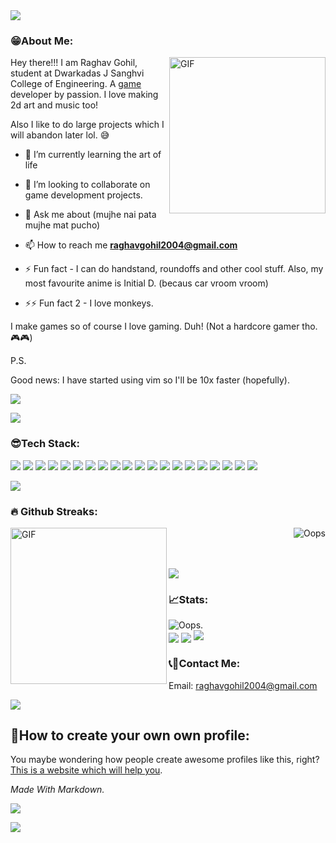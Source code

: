 <img src="https://user-images.githubusercontent.com/73097560/115834477-dbab4500-a447-11eb-908a-139a6edaec5c.gif">

<!--
**RaghavGohil/RaghavGohil** is a ✨ _special_ ✨ repository because its `README.md` (this file) appears on your GitHub profile.

Here are some ideas to get you started:

- 🔭 I’m currently working on ...
- 🌱 I’m currently learning ...
- 👯 I’m looking to collaborate on ...
- 🤔 I’m looking for help with ...
- 💬 Ask me about ...
- 📫 How to reach me: ...
- 😄 Pronouns: ...
- ⚡ Fun fact: ...
--> <!-- Zombie Code Please Ignore>

<!-- About Me: -->

### 😁About Me:

<img alt="GIF" align="right" height="250" src="https://media.tenor.com/EfhPfbG0hnMAAAAC/slap-handa-seishuu.gif">

Hey there!!! I am Raghav Gohil, student at Dwarkadas J Sanghvi College of Engineering. A <a href="https://low-end-studios.itch.io/">game</a> developer by passion. I love making 2d art and music too!

Also I like to do large projects which I will abandon later lol. 😅

- 🌱 I’m currently learning the art of life

- 👯 I’m looking to collaborate on game development projects.

- 💬 Ask me about (mujhe nai pata mujhe mat pucho)

- 📫 How to reach me **raghavgohil2004@gmail.com**

- ⚡ Fun fact - I can do handstand, roundoffs and other cool stuff. Also, my most favourite anime is Initial D. (becaus car vroom vroom)

- ⚡⚡ Fun fact 2 - I love monkeys.

I make games so of course I love gaming. Duh! (Not a hardcore gamer tho. 🎮🎮)

P.S.

Good news: I have started using vim so I'll be 10x faster (hopefully).

![](https://media.tenor.com/xl-PA-sk1LcAAAAS/vim-my-beloved.gif)

<img src="https://user-images.githubusercontent.com/73097560/115834477-dbab4500-a447-11eb-908a-139a6edaec5c.gif">

### 😎Tech Stack:
![](https://img.shields.io/badge/GitHub-100000?style=for-the-badge&logo=github&logoColor=white)
![](https://img.shields.io/badge/C%23-239120?style=for-the-badge&logo=c-sharp&logoColor=white)
![](https://img.shields.io/badge/Python-3776AB?style=for-the-badge&logo=python&logoColor=white)
![](https://img.shields.io/badge/HTML-239120?style=for-the-badge&logo=html5&logoColor=white)
![](https://img.shields.io/badge/C%2B%2B-00599C?style=for-the-badge&logo=c%2B%2B&logoColor=white)
![](https://img.shields.io/badge/Markdown-000000?style=for-the-badge&logo=markdown&logoColor=white)
![](https://img.shields.io/badge/Microsoft-666666?style=for-the-badge&logo=microsoft&logoColor=white)
![](https://img.shields.io/badge/Visual_Studio_Code-0078D4?style=for-the-badge&logo=visual%20studio%20code&logoColor=white)
![](https://img.shields.io/badge/Visual_Studio-5C2D91?style=for-the-badge&logo=visual%20studio&logoColor=white)
![](https://img.shields.io/badge/GIT-E44C30?style=for-the-badge&logo=git&logoColor=white)
![](https://img.shields.io/badge/Trello-0052CC?style=for-the-badge&logo=trello&logoColor=white)
![](https://img.shields.io/badge/C-00599C?style=for-the-badge&logo=c&logoColor=white)
![](https://img.shields.io/badge/VIM-%2311AB00.svg?&style=for-the-badge&logo=vim&logoColor=white)
![](https://img.shields.io/badge/Node.js-43853D?style=for-the-badge&logo=node.js&logoColor=white)
![](https://img.shields.io/badge/CSS-239120?&style=for-the-badge&logo=css3&logoColor=white)
![](https://img.shields.io/badge/HTML5-E34F26?style=for-the-badge&logo=html5&logoColor=white)
![](https://img.shields.io/badge/Express.js-404D59?style=for-the-badge)
![](https://img.shields.io/badge/Unity-100000?style=for-the-badge&logo=unity&logoColor=white)
![](https://img.shields.io/badge/MongoDB-4EA94B?style=for-the-badge&logo=mongodb&logoColor=white)
![](https://img.shields.io/badge/Figma-F24E1E?style=for-the-badge&logo=figma&logoColor=white)


<img src="https://user-images.githubusercontent.com/73097560/115834477-dbab4500-a447-11eb-908a-139a6edaec5c.gif">

### 🔥 Github Streaks:
<img alt="GIF" align="left" height="250" width="250" src="https://media.tenor.com/RV57Sqbt5r0AAAAM/woah-wow.gif">

<p align="right"><img src="https://github-readme-streak-stats.herokuapp.com/?user=raghavgohil&theme=black-ice&hide_border=true&stroke=0000&background=0D1117&ring=e05397&fire=e05397&currStreakLabel=e05397&bg_color=30,e96443,904e95&title_color=fff&text_color=fff" alt="Oops" /></p>
</br></br>

<img src="https://user-images.githubusercontent.com/73097560/115834477-dbab4500-a447-11eb-908a-139a6edaec5c.gif">

### 📈Stats:

<img src="https://count.getloli.com/get/@RaghavGohil" alt="Oops." />
</br>

<img align="center" src="https://github-readme-stats.vercel.app/api?username=RaghavGohil&theme=graywhite" />

<img align="center" src="https://github-readme-streak-stats.herokuapp.com/?user=RaghavGohil&theme=graywhite" />

<img src="https://user-images.githubusercontent.com/73097560/115834477-dbab4500-a447-11eb-908a-139a6edaec5c.gif">

### 📞🤙Contact Me:

Email: raghavgohil2004@gmail.com

<img src="https://user-images.githubusercontent.com/73097560/115834477-dbab4500-a447-11eb-908a-139a6edaec5c.gif">

## 🤔How to create your own own profile:

You maybe wondering how people create awesome profiles like this, right? <a href="https://aboutmonica.com/blog/how-to-create-a-github-profile-readme">This is a website which will help you</a>.

*Made With Markdown.*

![](https://img.shields.io/github/followers/RaghavGohil.svg?style=social&label=Follow&maxAge=2592000)

<img src="https://user-images.githubusercontent.com/73097560/115834477-dbab4500-a447-11eb-908a-139a6edaec5c.gif">
</br>
